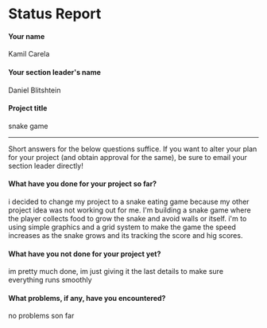 # Status Report

#### Your name

Kamil Carela

#### Your section leader's name

Daniel Blitshtein

#### Project title

snake game

***

Short answers for the below questions suffice. If you want to alter your plan for your project (and obtain approval for the same), be sure to email your section leader directly!

#### What have you done for your project so far?

i decided to change my project to a snake eating game because my other project idea was not working out for me. I'm building a snake game where the player collects food to grow the snake and avoid walls or itself. i'm to using simple graphics and a grid system to make the game the speed increases as the snake grows and its tracking the score and hig scores.

#### What have you not done for your project yet?

im pretty much done, im just giving it the last details to make sure everything runs smoothly 

#### What problems, if any, have you encountered?

no problems son far 
